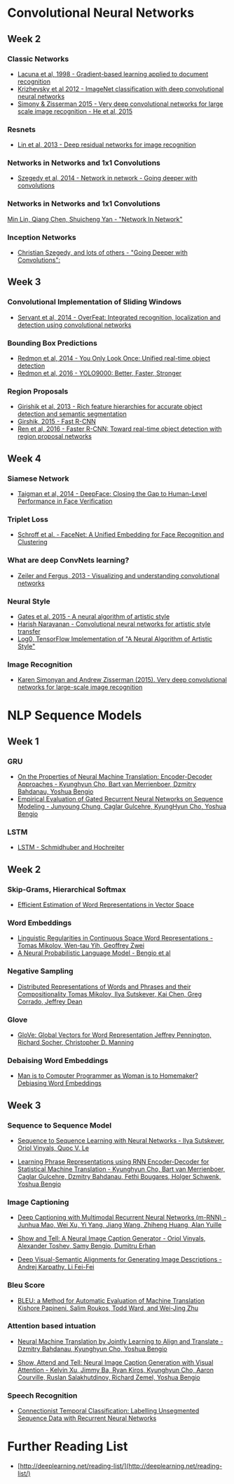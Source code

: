 # Convolutional Neural Networks

## Week 2

### Classic Networks
- [Lacuna et al, 1998 - Gradient-based learning applied to document recognition](http://vision.stanford.edu/cs598_spring07/papers/Lecun98.pdf)
- [Krizhevsky et al 2012 - ImageNet classification with deep convolutional neural networks](https://papers.nips.cc/paper/4824-imagenet-classification-with-deep-convolutional-neural-networks.pdf)
- [Simony & Zisserman 2015 - Very deep convolutional networks for large scale image recognition - He et al, 2015](https://arxiv.org/pdf/1409.1556.pdf)

### Resnets 
- [Lin et al, 2013 - Deep residual networks for image recognition](https://arxiv.org/abs/1512.03385)

### Networks in Networks and 1x1 Convolutions
- [Szegedy et al, 2014 - Network in network - Going deeper with convolutions](https://static.googleusercontent.com/media/research.google.com/en//pubs/archive/43022.pdf) 

### Networks in Networks and 1x1 Convolutions

[Min Lin, Qiang Chen, Shuicheng Yan - "Network In Network"](https://arxiv.org/abs/1312.4400.pdf)

### Inception Networks

- [Christian Szegedy, and lots of others - "Going Deeper with Convolutions":](https://arxiv.org/abs/1409.4842.pdf)


## Week 3

### Convolutional Implementation of Sliding Windows
- [Servant et al, 2014 - OverFeat: Integrated recognition, localization and detection using convolutional networks](https://arxiv.org/pdf/1312.6229.pdf)


### Bounding Box Predictions
- [Redmon et al, 2014 - You Only Look Once: Unified real-time object detection](https://pjreddie.com/media/files/papers/yolo.pdf)
- [Redmon et al, 2016 - YOLO9000: Better, Faster, Stronger](https://arxiv.org/pdf/1612.08242.pdf)

### Region Proposals
- [Girishik et al, 2013 - Rich feature hierarchies for accurate object detection and semantic segmentation](https://arxiv.org/pdf/1311.2524.pdf)
- [Girshik, 2015 - Fast R-CNN](https://arxiv.org/pdf/1504.08083.pdf)
- [Ren et al, 2016 - Faster R-CNN: Toward real-time object detection with region proposal networks](https://arxiv.org/pdf/1506.01497.pdf)


## Week 4

### Siamese Network
- [Taigman et al, 2014 - DeepFace: Closing the Gap to Human-Level Performance in Face Verification](https://www.cs.toronto.edu/~ranzato/publications/taigman_cvpr14.pdf)

### Triplet Loss
- [Schroff et al. - FaceNet: A Unified Embedding for Face Recognition and Clustering](https://arxiv.org/pdf/1503.03832.pdf)

### What are deep ConvNets learning?
- [Zeiler and Fergus, 2013 - Visualizing and understanding convolutional networks](https://arxiv.org/pdf/1311.2901.pdf)

### Neural Style
- [Gates et al, 2015 - A neural algorithm of artistic style](https://arxiv.org/abs/1508.06576)
- [Harish Narayanan - Convolutional neural networks for artistic style transfer](https://harishnarayanan.org/writing/artistic-style-transfer/)
- [Log0, TensorFlow Implementation of "A Neural Algorithm of Artistic Style"](http://www.chioka.in/tensorflow-implementation-neural-algorithm-of-artistic-style)

### Image Recognition 
- [Karen Simonyan and Andrew Zisserman (2015). Very deep convolutional networks for large-scale image recognition](https://arxiv.org/pdf/1409.1556.pdf)


# NLP Sequence Models 

## Week 1 
### GRU

- [On the Properties of Neural Machine Translation: Encoder-Decoder Approaches - Kyunghyun Cho, Bart van Merrienboer, Dzmitry Bahdanau, Yoshua Bengio](https://arxiv.org/pdf/1409.1259.pdf)
- [Empirical Evaluation of Gated Recurrent Neural Networks on Sequence Modeling - Junyoung Chung, Caglar Gulcehre, KyungHyun Cho, Yoshua Bengio](https://arxiv.org/pdf/1412.3555.pdf)

### LSTM
- [LSTM - Schmidhuber and Hochreiter](https://www.bioinf.jku.at/publications/older/2604.pdf)

## Week 2

### Skip-Grams, Hierarchical Softmax
- [Efficient Estimation of Word Representations in Vector Space](https://arxiv.org/pdf/1301.3781.pdf)

### Word Embeddings
- [Linguistic Regularities in Continuous Space Word Representations - Tomas Mikolov, Wen-tau Yih, Geoffrey Zwei](https://www.aclweb.org/anthology/N13-1090.pdf)
- [A Neural Probabilistic Language Model - Bengio et al](http://www.jmlr.org/papers/volume3/bengio03a/bengio03a.pdf)
 
### Negative Sampling
- [Distributed Representations of Words and Phrases and their Compositionality Tomas Mikolov, Ilya Sutskever, Kai Chen, Greg Corrado, Jeffrey Dean](https://papers.nips.cc/paper/5021-distributed-representations-of-words-and-phrases-and-their-compositionality.pdf)

### Glove
- [GloVe: Global Vectors for Word Representation Jeffrey Pennington, Richard Socher, Christopher D. Manning](https://www.aclweb.org/anthology/D14-1162.pdf)

### Debaising Word Embeddings
- [Man is to Computer Programmer as Woman is to Homemaker? Debiasing Word Embeddings](https://papers.nips.cc/paper/6228-man-is-to-computer-programmer-as-woman-is-to-homemaker-debiasing-word-embeddings.pdf)

## Week 3 
### Sequence to Sequence Model
- [Sequence to Sequence Learning with Neural Networks - Ilya Sutskever, Oriol Vinyals, Quoc V. Le](https://papers.nips.cc/paper/5346-sequence-to-sequence-learning-with-neural-networks.pdf)

- [Learning Phrase Representations using RNN Encoder-Decoder for Statistical Machine Translation - Kyunghyun Cho, Bart van
          Merrienboer, Caglar Gulcehre, Dzmitry Bahdanau, Fethi Bougares, Holger Schwenk, Yoshua Bengio](https://arxiv.org/pdf/1406.1078.pdf)

### Image Captioning
- [Deep Captioning with Multimodal Recurrent Neural Networks (m-RNN) - Junhua Mao, Wei Xu, Yi Yang, Jiang Wang, Zhiheng
      Huang, Alan Yuille](https://arxiv.org/pdf/1412.6632.pdf)

- [Show and Tell: A Neural Image Caption Generator - Oriol Vinyals, Alexander Toshev, Samy Bengio, Dumitru Erhan](https://arxiv.org/pdf/1411.4555.pdf)

- [Deep Visual-Semantic Alignments for Generating Image Descriptions - Andrej Karpathy, Li Fei-Fei](https://cs.stanford.edu/people/karpathy/cvpr2015.pdf)

### Bleu Score
- [BLEU: a Method for Automatic Evaluation of Machine Translation Kishore Papineni, Salim Roukos, Todd Ward, and
      Wei-Jing Zhu](https://www.aclweb.org/anthology/P02-1040.pdf)

### Attention based intuation
- [Neural Machine Translation by Jointly Learning to Align and Translate - Dzmitry Bahdanau, Kyunghyun Cho, Yoshua Bengio](https://arxiv.org/abs/1409.0473)

- [Show, Attend and Tell: Neural Image Caption Generation with Visual Attention - Kelvin Xu, Jimmy Ba, Ryan Kiros,
      Kyunghyun Cho, Aaron Courville, Ruslan Salakhutdinov, Richard Zemel, Yoshua Bengio](https://arxiv.org/pdf/1502.03044.pdf)

### Speech Recognition
- [Connectionist Temporal Classification: Labelling Unsegmented Sequence Data with Recurrent Neural Networks](ftp://ftp.idsia.ch/pub/juergen/icml2006.pdf)


# Further Reading List
- [http://deeplearning.net/reading-list/](http://deeplearning.net/reading-list/)